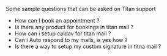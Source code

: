 Some sample questions that can be asked on Titan support 
- How can I book an appointment ?
- Is there any product for bookings in titan mail ?
- How can i setup caldav for titan mail ?
- Can i Auto respond to my mails, is yes how ?
- Is there a way to setup my custom signature in titna mail ?